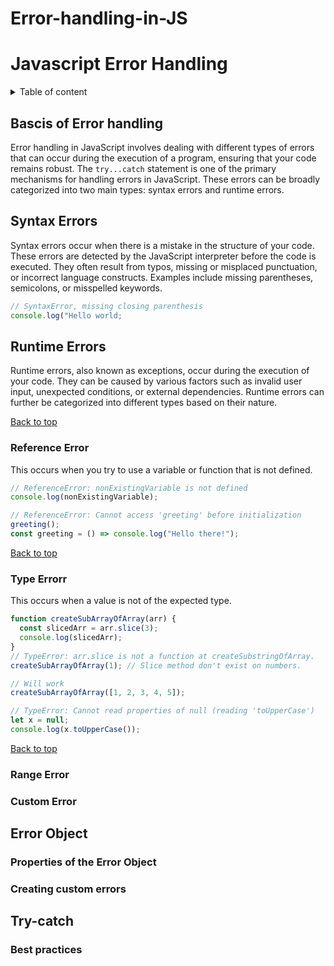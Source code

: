# Error-handling-in-JS
# Javascript Error Handling

<details>
<summary>Table of content</summary>

- [Bascis of Error handling](#bascis-of-error-handling)
- [Syntax Errors](#syntax-errors)
- [Runtime Errors](#runtime-errors)
  - [Reference Error](#reference-error)
  - [Type Error](#type-error)
  - [Range Error](#range-error)
  - [Custom Error](#custom-error)
- [Error Object](#error-object)
  - [Properties of the Error Object](#properties-of-the-error-object)
  - [Creating custom errors](#creating-custom-errors)
- [Try-catch](#try-catch)
  - [Syntax](#syntax)
  - [Best practices](#best-practices)

</details>

## Bascis of Error handling

Error handling in JavaScript involves dealing with different types of errors that can occur during the execution of a program, ensuring that your code remains robust. The `try...catch` statement is one of the primary mechanisms for handling errors in JavaScript. These errors can be broadly categorized into two main types: syntax errors and runtime errors.

## Syntax Errors

Syntax errors occur when there is a mistake in the structure of your code. These errors are detected by the JavaScript interpreter before the code is executed. They often result from typos, missing or misplaced punctuation, or incorrect language constructs. Examples include missing parentheses, semicolons, or misspelled keywords.

```js
// SyntaxError, missing closing parenthesis
console.log("Hello world;
```

## Runtime Errors

Runtime errors, also known as exceptions, occur during the execution of your code. They can be caused by various factors such as invalid user input, unexpected conditions, or external dependencies. Runtime errors can further be categorized into different types based on their nature.

[Back to top](#javascript-error-handling)

### Reference Error

This occurs when you try to use a variable or function that is not defined.

```js
// ReferenceError: nonExistingVariable is not defined
console.log(nonExistingVariable);

// ReferenceError: Cannot access 'greeting' before initialization
greeting();
const greeting = () => console.log("Hello there!");
```

[Back to top](#javascript-error-handling)

### Type Errorr

This occurs when a value is not of the expected type.

```js
function createSubArrayOfArray(arr) {
  const slicedArr = arr.slice(3);
  console.log(slicedArr);
}
// TypeError: arr.slice is not a function at createSubstringOfArray.
createSubArrayOfArray(1); // Slice method don't exist on numbers.

// Will work
createSubArrayOfArray([1, 2, 3, 4, 5]);

// TypeError: Cannot read properties of null (reading 'toUpperCase')
let x = null;
console.log(x.toUpperCase());
```

[Back to top](#javascript-error-handling)

### Range Error

### Custom Error

## Error Object

### Properties of the Error Object

### Creating custom errors

## Try-catch

### Best practices